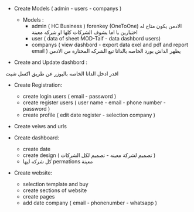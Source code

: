 - Create Models ( admin - users - companys )
    - Models :
        - admin ( HC Business ) forenkey (OneToOne) الادمن يكون متاح له اختيارين يا اما يشوف الشركات كلها او شركه معينة
        - user ( data of sheet MOD-Taif - data dashbord users)
        - companys ( view dashbord - export data exel and pdf and report email ) يظهر الداش بورد الخاصه بالداتا تبع
          الشركه المختارة من الادمن

- Create and Update dashbord :

اقدر ادخل الداتا الخاصه باليوزر عن طريق اكسل شيت

- Create Registration:
    - create login users  ( email - password )
    - create register users ( user name - email - phone number - password )
    - create profile ( edit date register - selection company )

- Create veiws and urls

- Create dashboard:
    - create date
    - create design ( تصميم لشركة معينه - تصميم لكل الشركات )
    - كل شركه ليها permations معينة


- Create website:
    - selection template and buy
    - create sections of website
    - create pages
    - add date company ( email - phonenumber - whatsapp )

    